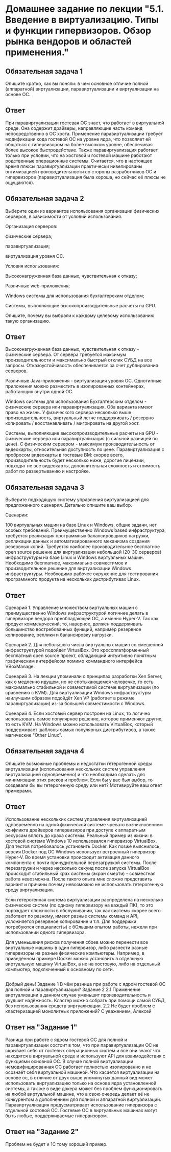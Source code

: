 # Домашнее задание по лекции "5.1. Введение в виртуализацию. Типы и функции гипервизоров. Обзор рынка вендоров и областей применения."
## Обязательная задача 1
Опишите кратко, как вы поняли: в чем основное отличие полной (аппаратной) виртуализации, паравиртуализации и виртуализации на основе ОС.

## Ответ
При паравиртуализации гостевая ОС знает, что работает в виртуальной среде.
Она содержит драйверы, направляющие часть команд непосредственно в ОС хоста.
Применение паравиртуализации требует модификации кода гостевой ОС на уровне ядра, что позволяет ей общаться с гипервизором на более высоком уровне, обеспечивая более высокое быстродействие.
Также паравиртуализация работает только при условии, что на хостовой и гостевой машине работают родственные операционные системы. Считается, что в настоящее время плюсы паравиртуализации практически нивелированы оптимизацией производительности со стороны разработчиков ОС и гипервизоров (паравиртуализация была хороша, но сейчас её плюсы не ощущаются).

## Обязательная задача 2
Выберите один из вариантов использования организации физических серверов, в зависимости от условий использования.

Организация серверов:

физические сервера;

паравиртуализация;

виртуализация уровня ОС.

Условия использования:

Высоконагруженная база данных, чувствительная к отказу;

Различные web-приложения;

Windows системы для использования бухгалтерским отделом;

Системы, выполняющие высокопроизводительные расчеты на GPU.

Опишите, почему вы выбрали к каждому целевому использованию такую организацию.

## Ответ
 Высоконагруженная база данных, чувствительная к отказу - физические сервера. От сервера требуется максимум производительности и максимально быстрый отклик СУБД на все запросы. Отказоустойчивость обеспечивается за счет дублирования серверов.

 Различные Java-приложения - виртуализация уровня ОС. Однотипные приложения можно разместить в изолированных контейнерах, работающих внутри одной ОС.

 Windows системы для использования Бухгалтерским отделом - физические сервера или паравиртуализация. Оба варианта имеют право на жизнь. У физического сервера несколько выше производительность, виртуальный легче поддерживать / резервно копировать / восстанавливать / мигрировать на другой хост.

 Системы, выполняющие высокопроизводительные расчеты на GPU - физические сервера или паравиртуализация (с сильной разницей по цене). С физическим сервером - максимум производительность от видеокарты, относительная доступность по цене. Паравиртуализация с пробросом видеокарты в гостевые ВМ: скорее всего, производительность будет несколько ниже, дорогие лицензии, подходят не все видеокарты, дополнительная сложность и стоимость работ по развертыванию и настройке.

## Обязательная задача 3
Выберите подходящую систему управления виртуализацией для предложенного сценария. Детально опишите ваш выбор.

Сценарии:

100 виртуальных машин на базе Linux и Windows, общие задачи, нет особых требований. Преимущественно Windows based инфраструктура, требуется реализация программных балансировщиков нагрузки, репликации данных и автоматизированного механизма создания резервных копий.
Требуется наиболее производительное бесплатное open source решение для виртуализации небольшой (20-30 серверов) инфраструктуры на базе Linux и Windows виртуальных машин.
Необходимо бесплатное, максимально совместимое и производительное решение для виртуализации Windows инфраструктуры.
Необходимо рабочее окружение для тестирования программного продукта на нескольких дистрибутивах Linux.
## Ответ
Сценарий 1. Управление множеством виртуальных машин с преимущественно Windows инфраструктурой логичнее делать в гипервизоре вендора преобладающей ОС, а именно Hyper-V. Так как продукт комменрческий, то, наверное, должен поддерживать большинство востребованных функций, например резервное копирование, реплики и балансировку нагрузки.

Сценарий 2. Для небольшого числа виртуальных машин со смешенной инфраструктурой подойдёт VirtualBox. Это кроссплатформенный бесплатный open source проект, обладающий интуитивно понятным графическим интерфейсом помимо коммандного интерфейса VBoxManage.

Сценарий 3. На лекции упоминали о принципах разработки Xen Server, как о медленно идущем, но не спотыкающемся человечке, то есть максимально стабильной и совместимой системе виртуализации (по сравнению с KVM). Для виртуализации Windows инфраструктуры наилучшим образом подойдёт Xen VP (работает в режиме паравиртуализации) из-за большей совместимости с Windows.

Сценарий 4. Если хостовый сервер построен на Linux, то логично использовать самое популярное решение, которое применяют другие, то есть KVM. На Windows можно использовать VirtualBox, который поддерживает шаблоны самых популярных дистрибутивов, а также магические "Other Linux".

## Обязательная задача 4
Опишите возможные проблемы и недостатки гетерогенной среды виртуализации (использования нескольких систем управления виртуализацией одновременно) и что необходимо сделать для минимизации этих рисков и проблем. Если бы у вас был выбор, то создавали бы вы гетерогенную среду или нет? Мотивируйте ваш ответ примерами.

## Ответ
Использование нескольких систем управления виртуализацией одновременно на одной физической системе чревато возникновением конфликта драйверов гипервизиров при доступе к аппаратным ресурсам вплоть до краха системы. Реальный пример из жизни: в хостовой системе Windows 10 использовался гипервизор VirtualBox. Для тестов потребовалось установить Docker. Как позже выяснилось, версия Docker под ОС Windows использует встроенный гипервизор Hyper-V. Во время установки происходит активация данного компонента с почти принудительной перезагрузкой системы. После перезагрузки и через несколько секунд после запуска VirtualBox происходит стабильный крах системы (экран смерти) - совместная работа невозможна. После такого опыта мне сложно представить вариант и причины почему невозможно не использовать гетерогенную среду виртуализации.

Если гетерогенная система виртуализации распределена на несколько физических систем (по одному гипервизору на каждый ПК), то это порождает сложности в обслуживании, так как системы скорее всего работают по разному, имеют разные системы команд и API, усложняется резервное копирование и т.п. Для поддержки потребуются специалист(ы) с бОльшим опытом работы, нежели при использовании одного гипервизора.

Для уменьшения рисков получения сбоев можно перенести все виртуальные машины в один гипервизор, либо разнести разные гипервизоры на разные физические компьютеры. Например, в приведённом примере Docker можно установить в отдельную виртуальную машину VirtualBox, а не на хостовую, либо на отдельный компьютер, подключенный к основному по сети.


## 
Добрый день!
Задание 1
В чём разница при работе с ядром гостевой ОС для полной и паравиртуализации?
Задание 2
2.1 Применение виртуализации в данном случае уменьшит производительность и ухудшит надёжность. Кластер можно собрать при помощи самой СУБД, без использования средств виртуализации.
2.2 Не будет проблем с кластеризацией монолитных приложений?
С уважением,
Алексей

## Ответ на "Задание 1"
Разница при работе с ядром гостевой ОС для полной и паравиртуализации состоит в том, что при паравиртуализации ОС не скрывает себя от гостевых операционных систем и все они знают что находятся в виртуальной среде и используют API для взаимодействия с функциями основной ОС.
В случае полной виртуализации немодифицированная ОС работает полностью изолированно и не осознаёт себя виртуальной машиной. 
Что касается виртуализации на основе ос, в отличие от двух выше упомянутых данный вид может использовать виртуализацию только на основе ядра установленной системы, а так же в виде докера может без проблем функционировать на любой виртуальной машине, что в свою очередь делает её не конкурентом а дополнением для полной и аппаратной виртуализации.
Паравиртуализация предусматривает использование гипервизора с отдельной хостовой ОС. Гостевые ОС в виртуальных машинах могут быть любые, поддерживаемые гипервизором.

## Ответ на "Задание 2"
Проблем не будет и 1С тому хороший пример.

